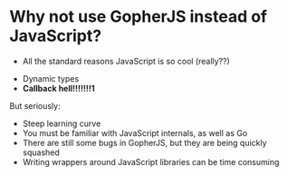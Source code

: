 # Why not use GopherJS instead of JavaScript?

* All the standard reasons JavaScript is so cool (really??)
 - Dynamic types
 - **Callback hell!!!!!!!1**
 
But seriously:

* Steep learning curve
* You must be familiar with JavaScript internals, as well as Go
* There are still some bugs in GopherJS, but they are being quickly squashed
* Writing wrappers around JavaScript libraries can be time consuming
